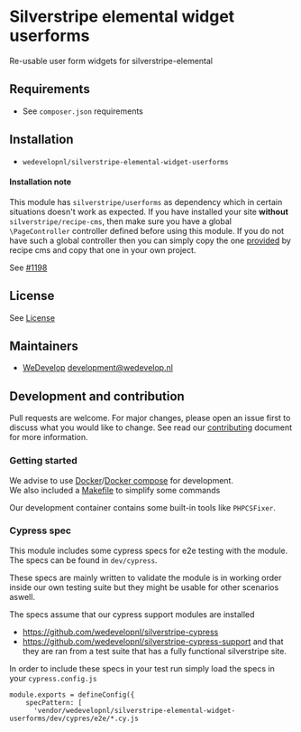 # Silverstripe elemental widget userforms
Re-usable user form widgets for silverstripe-elemental

## Requirements
* See `composer.json` requirements

## Installation
* `wedevelopnl/silverstripe-elemental-widget-userforms`

#### Installation note
This module has `silverstripe/userforms` as dependency which in certain situations doesn't
work as expected. If you have installed your site **without** `silverstripe/recipe-cms`, then
make sure you have a global `\PageController` controller defined before using this module. If
you do not have such a global controller then you can simply copy the one [provided](https://github.com/silverstripe/recipe-cms/blob/4/app/src/PageController.php)
by recipe cms and copy that one in your own project.

See [#1198](https://github.com/silverstripe/silverstripe-userforms/issues/1198)

## License
See [License](LICENSE)

## Maintainers
* [WeDevelop](https://www.wedevelop.nl/) <development@wedevelop.nl>

## Development and contribution
Pull requests are welcome. For major changes, please open an issue first to discuss what you would like to change.
See read our [contributing](CONTRIBUTING.md) document for more information.

### Getting started
We advise to use [Docker](https://docker.com)/[Docker compose](https://docs.docker.com/compose/) for development.\
We also included a [Makefile](https://www.gnu.org/software/make/) to simplify some commands

Our development container contains some built-in tools like `PHPCSFixer`.

### Cypress spec
This module includes some cypress specs for e2e testing with the module. The specs can be found in `dev/cypress`.

These specs are mainly written to validate the module is in working order inside our own testing suite but they
might be usable for other scenarios aswell.

The specs assume that our cypress support modules are installed
* https://github.com/wedevelopnl/silverstripe-cypress
* https://github.com/wedevelopnl/silverstripe-cypress-support
and that they are ran from a test suite that has a fully functional silverstripe site.

In order to include these specs in your test run simply load the specs in your `cypress.config.js`

```
module.exports = defineConfig({
    specPattern: [
      'vendor/wedevelopnl/silverstripe-elemental-widget-userforms/dev/cypres/e2e/*.cy.js
```